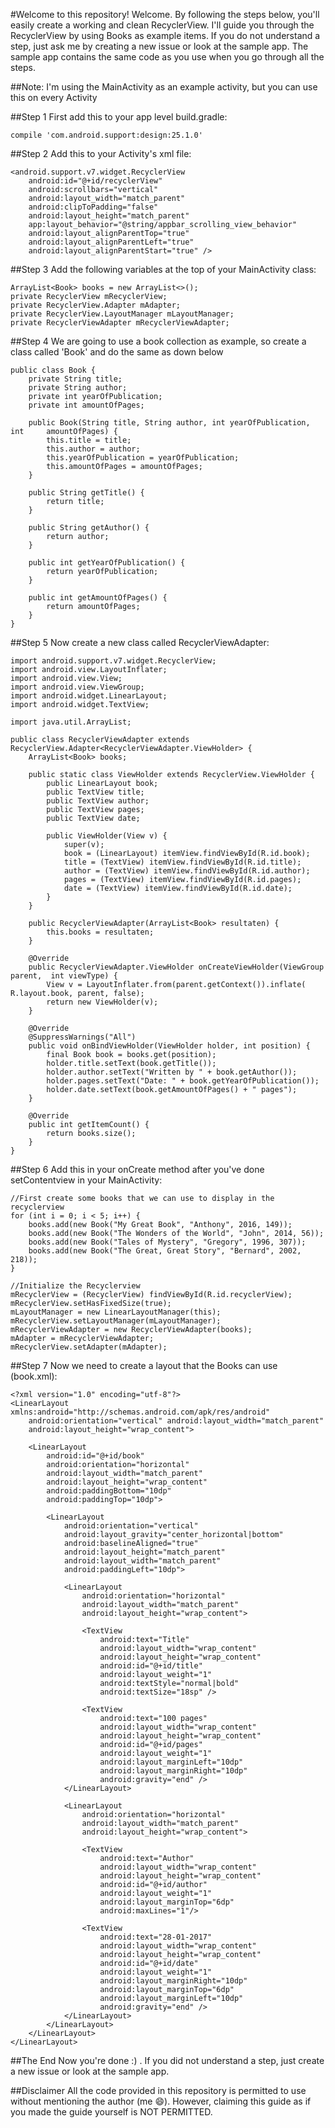#Welcome to this repository!
Welcome. By following the steps below, you'll easily create a working and clean RecyclerView. I'll guide you through the RecyclerView by using Books as example items. If you do not understand a step, just ask me by creating a new issue or look at the sample app. The sample app contains the same code as you use when you go through all the steps.

##Note:
I'm using the MainActivity as an example activity, but you can use this on every Activity

##Step 1
First add this to your app level build.gradle:
```
compile 'com.android.support:design:25.1.0'
```
##Step 2
Add this to your Activity's xml file:
```
<android.support.v7.widget.RecyclerView
	android:id="@+id/recyclerView"
	android:scrollbars="vertical"
	android:layout_width="match_parent"
	android:clipToPadding="false"
	android:layout_height="match_parent"
	app:layout_behavior="@string/appbar_scrolling_view_behavior"
	android:layout_alignParentTop="true"
	android:layout_alignParentLeft="true"
	android:layout_alignParentStart="true" />
```
##Step 3
Add the following variables at the top of your MainActivity class:
```
ArrayList<Book> books = new ArrayList<>();
private RecyclerView mRecyclerView;
private RecyclerView.Adapter mAdapter;
private RecyclerView.LayoutManager mLayoutManager;
private RecyclerViewAdapter mRecyclerViewAdapter;
```
##Step 4
We are going to use a book collection as example, so create a class called 'Book' and do the same as down below
```
public class Book {
    private String title;
    private String author;
    private int yearOfPublication;
    private int amountOfPages;

    public Book(String title, String author, int yearOfPublication, int 	amountOfPages) {
        this.title = title;
        this.author = author;
        this.yearOfPublication = yearOfPublication;
        this.amountOfPages = amountOfPages;
    }

    public String getTitle() {
        return title;
    }

    public String getAuthor() {
        return author;
    }

    public int getYearOfPublication() {
        return yearOfPublication;
    }

    public int getAmountOfPages() {
        return amountOfPages;
    }
}
```
##Step 5
Now create a new class called RecyclerViewAdapter:
```
import android.support.v7.widget.RecyclerView;
import android.view.LayoutInflater;
import android.view.View;
import android.view.ViewGroup;
import android.widget.LinearLayout;
import android.widget.TextView;

import java.util.ArrayList;

public class RecyclerViewAdapter extends RecyclerView.Adapter<RecyclerViewAdapter.ViewHolder> {
	ArrayList<Book> books;

	public static class ViewHolder extends RecyclerView.ViewHolder {
	    public LinearLayout book;
	    public TextView title;
	    public TextView author;
	    public TextView pages;
	    public TextView date;

	    public ViewHolder(View v) {
	        super(v);
	        book = (LinearLayout) itemView.findViewById(R.id.book);
	        title = (TextView) itemView.findViewById(R.id.title);
	        author = (TextView) itemView.findViewById(R.id.author);
	        pages = (TextView) itemView.findViewById(R.id.pages);
	        date = (TextView) itemView.findViewById(R.id.date);
	    }
	}

	public RecyclerViewAdapter(ArrayList<Book> resultaten) {
	    this.books = resultaten;
	}

	@Override
	public RecyclerViewAdapter.ViewHolder onCreateViewHolder(ViewGroup parent, 	int viewType) {
	    View v = LayoutInflater.from(parent.getContext()).inflate(	R.layout.book, parent, false);
	    return new ViewHolder(v);
	}

	@Override
	@SuppressWarnings("All")
	public void onBindViewHolder(ViewHolder holder, int position) {
	    final Book book = books.get(position);
	    holder.title.setText(book.getTitle());
	    holder.author.setText("Written by " + book.getAuthor());
	    holder.pages.setText("Date: " + book.getYearOfPublication());
	    holder.date.setText(book.getAmountOfPages() + " pages");
	}

	@Override
	public int getItemCount() {
	    return books.size();
	}
}
```
##Step 6
Add this in your onCreate method after you've done setContentview in your MainActivity:
```
//First create some books that we can use to display in the recyclerview
for (int i = 0; i < 5; i++) {
    books.add(new Book("My Great Book", "Anthony", 2016, 149));
    books.add(new Book("The Wonders of the World", "John", 2014, 56));
    books.add(new Book("Tales of Mystery", "Gregory", 1996, 307));
    books.add(new Book("The Great, Great Story", "Bernard", 2002, 218));
}

//Initialize the Recyclerview
mRecyclerView = (RecyclerView) findViewById(R.id.recyclerView);
mRecyclerView.setHasFixedSize(true);
mLayoutManager = new LinearLayoutManager(this);
mRecyclerView.setLayoutManager(mLayoutManager);
mRecyclerViewAdapter = new RecyclerViewAdapter(books);
mAdapter = mRecyclerViewAdapter;
mRecyclerView.setAdapter(mAdapter);
```
##Step 7
Now we need to create a layout that the Books can use (book.xml):
```
<?xml version="1.0" encoding="utf-8"?>
<LinearLayout xmlns:android="http://schemas.android.com/apk/res/android"
    android:orientation="vertical" android:layout_width="match_parent"
    android:layout_height="wrap_content">

    <LinearLayout
        android:id="@+id/book"
        android:orientation="horizontal"
        android:layout_width="match_parent"
        android:layout_height="wrap_content"
        android:paddingBottom="10dp"
        android:paddingTop="10dp">

        <LinearLayout
            android:orientation="vertical"
            android:layout_gravity="center_horizontal|bottom"
            android:baselineAligned="true"
            android:layout_height="match_parent"
            android:layout_width="match_parent"
            android:paddingLeft="10dp">

            <LinearLayout
                android:orientation="horizontal"
                android:layout_width="match_parent"
                android:layout_height="wrap_content">

                <TextView
                    android:text="Title"
                    android:layout_width="wrap_content"
                    android:layout_height="wrap_content"
                    android:id="@+id/title"
                    android:layout_weight="1"
                    android:textStyle="normal|bold"
                    android:textSize="18sp" />

                <TextView
                    android:text="100 pages"
                    android:layout_width="wrap_content"
                    android:layout_height="wrap_content"
                    android:id="@+id/pages"
                    android:layout_weight="1"
                    android:layout_marginLeft="10dp"
                    android:layout_marginRight="10dp"
                    android:gravity="end" />
            </LinearLayout>

            <LinearLayout
                android:orientation="horizontal"
                android:layout_width="match_parent"
                android:layout_height="wrap_content">

                <TextView
                    android:text="Author"
                    android:layout_width="wrap_content"
                    android:layout_height="wrap_content"
                    android:id="@+id/author"
                    android:layout_weight="1"
                    android:layout_marginTop="6dp"
                    android:maxLines="1"/>

                <TextView
                    android:text="28-01-2017"
                    android:layout_width="wrap_content"
                    android:layout_height="wrap_content"
                    android:id="@+id/date"
                    android:layout_weight="1"
                    android:layout_marginRight="10dp"
                    android:layout_marginTop="6dp"
                    android:layout_marginLeft="10dp"
                    android:gravity="end" />
            </LinearLayout>
        </LinearLayout>
    </LinearLayout>
</LinearLayout>
```
##The End
Now you're done :) . If you did not understand a step, just create a new issue or look at the sample app.


##Disclaimer
All the code provided in this repository is permitted to use without mentioning the author (me :smile:). However, claiming this guide as if you made the guide yourself is NOT PERMITTED.
